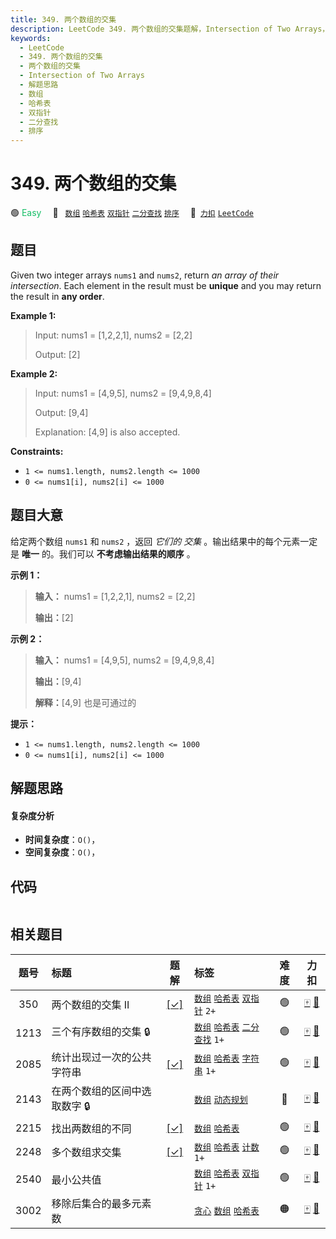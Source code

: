 ```yaml
---
title: 349. 两个数组的交集
description: LeetCode 349. 两个数组的交集题解，Intersection of Two Arrays，包含解题思路、复杂度分析以及完整的 JavaScript 代码实现。
keywords:
  - LeetCode
  - 349. 两个数组的交集
  - 两个数组的交集
  - Intersection of Two Arrays
  - 解题思路
  - 数组
  - 哈希表
  - 双指针
  - 二分查找
  - 排序
---
```


# 349. 两个数组的交集

🟢 <font color=#15bd66>Easy</font>&emsp; 🔖&ensp; [`数组`](/tag/array.md) [`哈希表`](/tag/hash-table.md) [`双指针`](/tag/two-pointers.md) [`二分查找`](/tag/binary-search.md) [`排序`](/tag/sorting.md)&emsp; 🔗&ensp;[`力扣`](https://leetcode.cn/problems/intersection-of-two-arrays) [`LeetCode`](https://leetcode.com/problems/intersection-of-two-arrays)

## 题目

Given two integer arrays `nums1` and `nums2`, return _an array of their
intersection_. Each element in the result must be **unique** and you may
return the result in **any order**.



**Example 1:**

> Input: nums1 = [1,2,2,1], nums2 = [2,2]
> 
> Output: [2]

**Example 2:**

> Input: nums1 = [4,9,5], nums2 = [9,4,9,8,4]
> 
> Output: [9,4]
> 
> Explanation: [4,9] is also accepted.

**Constraints:**

  * `1 <= nums1.length, nums2.length <= 1000`
  * `0 <= nums1[i], nums2[i] <= 1000`


## 题目大意

给定两个数组 `nums1` 和 `nums2` ，返回 _它们的 交集_ 。输出结果中的每个元素一定是 **唯一** 的。我们可以
**不考虑输出结果的顺序** 。



**示例 1：**

> 
> 
> 
> 
> 
> **输入：** nums1 = [1,2,2,1], nums2 = [2,2]
> 
> **输出：**[2]
> 
> 

**示例 2：**

> 
> 
> 
> 
> 
> **输入：** nums1 = [4,9,5], nums2 = [9,4,9,8,4]
> 
> **输出：**[9,4]
> 
> **解释：**[4,9] 也是可通过的
> 
> 



**提示：**

  * `1 <= nums1.length, nums2.length <= 1000`
  * `0 <= nums1[i], nums2[i] <= 1000`


## 解题思路

#### 复杂度分析

- **时间复杂度**：`O()`，
- **空间复杂度**：`O()`，

## 代码

```javascript

```

## 相关题目

<!-- prettier-ignore -->
| 题号 | 标题 | 题解 | 标签 | 难度 | 力扣 |
| :------: | :------ | :------: | :------ | :------: | :------: |
| 350 | 两个数组的交集 II | [[✓]](/problem/0350.md) |  [`数组`](/tag/array.md) [`哈希表`](/tag/hash-table.md) [`双指针`](/tag/two-pointers.md) `2+` | 🟢 | [🀄️](https://leetcode.cn/problems/intersection-of-two-arrays-ii) [🔗](https://leetcode.com/problems/intersection-of-two-arrays-ii) |
| 1213 | 三个有序数组的交集 🔒 |  |  [`数组`](/tag/array.md) [`哈希表`](/tag/hash-table.md) [`二分查找`](/tag/binary-search.md) `1+` | 🟢 | [🀄️](https://leetcode.cn/problems/intersection-of-three-sorted-arrays) [🔗](https://leetcode.com/problems/intersection-of-three-sorted-arrays) |
| 2085 | 统计出现过一次的公共字符串 | [[✓]](/problem/2085.md) |  [`数组`](/tag/array.md) [`哈希表`](/tag/hash-table.md) [`字符串`](/tag/string.md) `1+` | 🟢 | [🀄️](https://leetcode.cn/problems/count-common-words-with-one-occurrence) [🔗](https://leetcode.com/problems/count-common-words-with-one-occurrence) |
| 2143 | 在两个数组的区间中选取数字 🔒 |  |  [`数组`](/tag/array.md) [`动态规划`](/tag/dynamic-programming.md) | 🔴 | [🀄️](https://leetcode.cn/problems/choose-numbers-from-two-arrays-in-range) [🔗](https://leetcode.com/problems/choose-numbers-from-two-arrays-in-range) |
| 2215 | 找出两数组的不同 | [[✓]](/problem/2215.md) |  [`数组`](/tag/array.md) [`哈希表`](/tag/hash-table.md) | 🟢 | [🀄️](https://leetcode.cn/problems/find-the-difference-of-two-arrays) [🔗](https://leetcode.com/problems/find-the-difference-of-two-arrays) |
| 2248 | 多个数组求交集 | [[✓]](/problem/2248.md) |  [`数组`](/tag/array.md) [`哈希表`](/tag/hash-table.md) [`计数`](/tag/counting.md) `1+` | 🟢 | [🀄️](https://leetcode.cn/problems/intersection-of-multiple-arrays) [🔗](https://leetcode.com/problems/intersection-of-multiple-arrays) |
| 2540 | 最小公共值 |  |  [`数组`](/tag/array.md) [`哈希表`](/tag/hash-table.md) [`双指针`](/tag/two-pointers.md) `1+` | 🟢 | [🀄️](https://leetcode.cn/problems/minimum-common-value) [🔗](https://leetcode.com/problems/minimum-common-value) |
| 3002 | 移除后集合的最多元素数 |  |  [`贪心`](/tag/greedy.md) [`数组`](/tag/array.md) [`哈希表`](/tag/hash-table.md) | 🟠 | [🀄️](https://leetcode.cn/problems/maximum-size-of-a-set-after-removals) [🔗](https://leetcode.com/problems/maximum-size-of-a-set-after-removals) |